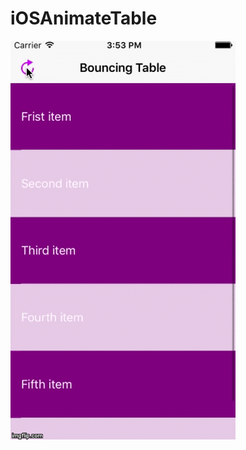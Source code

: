 # iOSAnimateTable
![alt tag](https://github.com/ameyjain/iOSBouncingTableView/blob/master/rypon.gif)
